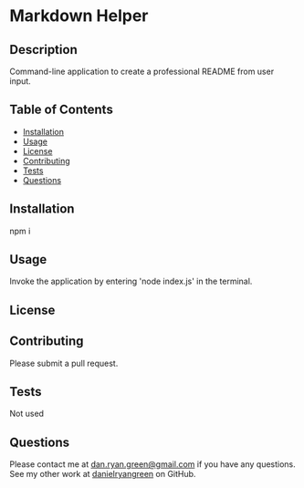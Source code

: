 # Markdown Helper
  ## Description
  Command-line application to create a professional README from user input.
  ## Table of Contents
  * [Installation](#installation)
  * [Usage](#usage)
  * [License](#license)
  * [Contributing](#contributing)
  * [Tests](#tests)
  * [Questions](#questions)
  ## Installation
  npm i
  ## Usage
  Invoke the application by entering 'node index.js' in the terminal.
  ## License
  ## Contributing
  Please submit a pull request.
  ## Tests
  Not used
  ## Questions
  Please contact me at dan.ryan.green@gmail.com if you have any questions. See my other work at [danielryangreen](https://github.com/danielryangreen/) on GitHub.
  